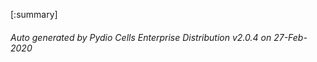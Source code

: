 






[:summary]

###### Auto generated by Pydio Cells Enterprise Distribution v2.0.4 on 27-Feb-2020
